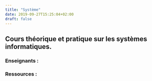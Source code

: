 ```yaml
---
title: "Système"
date: 2019-09-27T15:25:04+02:00
draft: false
---
```

## Cours théorique et pratique sur les systèmes informatiques.
### Enseignants :


### Ressources :
